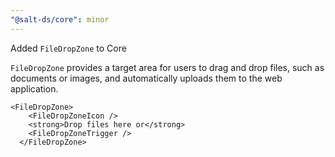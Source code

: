 ```yaml
---
"@salt-ds/core": minor
---
```


Added `FileDropZone` to Core

`FileDropZone` provides a target area for users to drag and drop files, such as documents or images, and automatically uploads them to the web application.

```tsx
<FileDropZone>
    <FileDropZoneIcon />
    <strong>Drop files here or</strong>
    <FileDropZoneTrigger />
  </FileDropZone>
```
